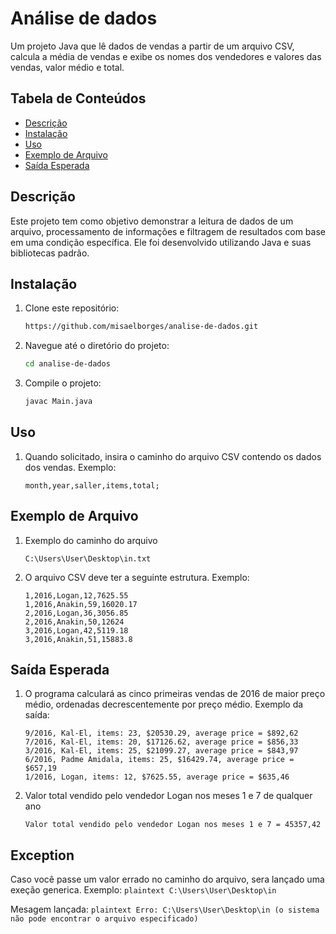 # Análise de dados

Um projeto Java que lê dados de vendas a partir de um arquivo CSV, calcula a média de vendas e exibe os nomes dos vendedores e valores das vendas, valor médio e total.

## Tabela de Conteúdos

- [Descrição](#descrição)
- [Instalação](#instalação)
- [Uso](#uso)
- [Exemplo de Arquivo](#exemplo-de-arquivo)
- [Saída Esperada](#saida-esperada)

## Descrição

Este projeto tem como objetivo demonstrar a leitura de dados de um arquivo, processamento de informações e filtragem de resultados com base em uma condição específica. Ele foi desenvolvido utilizando Java e suas bibliotecas padrão.

## Instalação

1. Clone este repositório:

    ```bash
    https://github.com/misaelborges/analise-de-dados.git
    ```
3. Navegue até o diretório do projeto:

    ```bash
    cd analise-de-dados
    ```
5. Compile o projeto:

    ```bash
    javac Main.java
    ```

## Uso

1. Quando solicitado, insira o caminho do arquivo CSV contendo os dados dos vendas. Exemplo:

    ```
    month,year,saller,items,total;
    ```
## Exemplo de Arquivo

1. Exemplo do caminho do arquivo
   
    ```
    C:\Users\User\Desktop\in.txt
    ```
3. O arquivo CSV deve ter a seguinte estrutura. Exemplo:

    ```plaintext
    1,2016,Logan,12,7625.55
    1,2016,Anakin,59,16020.17
    2,2016,Logan,36,3056.85
    2,2016,Anakin,50,12624
    3,2016,Logan,42,5119.18
    3,2016,Anakin,51,15883.8
    ```

## Saída Esperada

1. O programa calculará as cinco primeiras vendas de 2016 de maior preço médio, ordenadas decrescentemente por preço médio. Exemplo da saída:
   
    ```plaintext
    9/2016, Kal-El, items: 23, $20530.29, average price = $892,62
    7/2016, Kal-El, items: 20, $17126.62, average price = $856,33
    3/2016, Kal-El, items: 25, $21099.27, average price = $843,97
    6/2016, Padme Amidala, items: 25, $16429.74, average price = $657,19
    1/2016, Logan, items: 12, $7625.55, average price = $635,46
    ```
2. Valor total vendido pelo vendedor Logan nos meses 1 e 7 de qualquer ano
   
    ```plaintext
    Valor total vendido pelo vendedor Logan nos meses 1 e 7 = 45357,42
    ```

## Exception

Caso você passe um valor errado no caminho do arquivo, sera lançado uma exeção generica. Exemplo:
    ```plaintext
    C:\Users\User\Desktop\in
    ```

Mesagem lançada: 
    ```plaintext
    Erro: C:\Users\User\Desktop\in (o sistema não pode encontrar o arquivo especificado)
    ```
